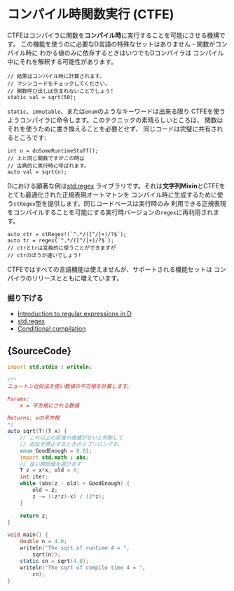 # コンパイル時関数実行 (CTFE)

CTFEはコンパイラに関数を**コンパイル時**に実行することを可能にさせる機構です。
この機能を使うのに必要なD言語の特殊なセットはありません - 関数がコンパイル時に
わかる値のみに依存するときはいつでもDコンパイラは
コンパイル中にそれを解釈する可能性があります。

    // 結果はコンパイル時に計算されます。
    // マシンコードをチェックしてください、
    // 関数呼び出しは含まれないことでしょう!
    static val = sqrt(50);

`static`、`immutable`、または`enum`のようなキーワードは出来る限り
CTFEを使うようコンパイラに命令します。このテクニックの素晴らしいところは、
関数はそれを使うために書き換えることを必要とせず、
同じコードは完璧に共有されるところです:

    int n = doSomeRuntimeStuff();
    // 上と同じ関数ですがこの時は
    // 古典的に実行時に呼ばれます。
    auto val = sqrt(n);

Dにおける顕著な例は[std.regex](https://dlang.org/phobos/std_regex.html)
ライブラリです。それは**文字列Mixin**とCTFEをとても最適化された正規表現オートマトンを
コンパイル時に生成するために使う`ctRegex`型を提供します。同じコードベースは実行時のみ
利用できる正規表現をコンパイルすることを可能にする実行時バージョンの`regex`に再利用されます。

    auto ctr = ctRegex!(`^.*/([^/]+)/?$`);
    auto tr = regex(`^.*/([^/]+)/?$`);
    // ctrとtrは互換的に使うことができますが
    // ctrのほうが速いでしょう!

CTFEではすべての言語機能は使えませんが、サポートされる機能セットは
コンパイラのリリースとともに増えています。

### 掘り下げる

- [Introduction to regular expressions in D](https://dlang.org/regular-expression.html)
- [std.regex](https://dlang.org/phobos/std_regex.html)
- [Conditional compilation](https://dlang.org/spec/version.html)

## {SourceCode}

```d
import std.stdio : writeln;

/**
ニュートン近似法を使い数値の平方根を計算します。

Params:
    x = 平方根にされる数値

Returns: xの平方根
*/
auto sqrt(T)(T x) {
    // これ以上の反復の価値がないと判断して
    // 近似を停止するときのイプシロンです。
    enum GoodEnough = 0.01;
    import std.math : abs;
    // 良い開始値を選びます
    T z = x*x, old = 0;
    int iter;
    while (abs(z - old) > GoodEnough) {
        old = z;
        z -= ((z*z)-x) / (2*z);
    }

    return z;
}

void main() {
    double n = 4.0;
    writeln("The sqrt of runtime 4 = ",
        sqrt(n));
    static cn = sqrt(4.0);
    writeln("The sqrt of compile time 4 = ",
        cn);
}
```
